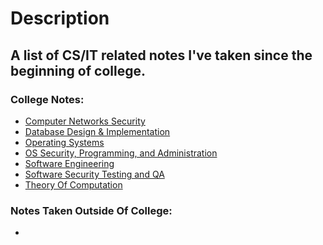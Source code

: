 # Description
## A list of CS/IT related notes I've taken since the beginning of college.
### College Notes:
- [Computer Networks Security](https://github.com/kathylam204/cs-it-notes/blob/main/compnetsecuritynotes.md)
- [Database Design & Implementation](https://github.com/kathylam204/cs-it-notes/blob/main/databasedesignandimpnotes.md)
- [Operating Systems](https://github.com/kathylam204/cs-it-notes/blob/main/operatingsystemsnotes.md)
- [OS Security, Programming, and Administration](https://github.com/kathylam204/cs-it-notes/blob/main/ossecuritynotes.md)
- [Software Engineering]()
- [Software Security Testing and QA]()
- [Theory Of Computation]()

### Notes Taken Outside Of College:
-
